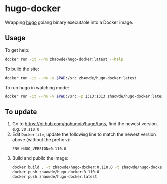 # hugo-docker

Wrapping [hugo](https://github.com/gohugoio/hugo) golang binary executable into a Docker image.

## Usage

To get help:
```bash
docker run -it --rm zhaowde/hugo-docker:latest --help
```

To build the site:
```bash
docker run -it --rm -v $PWD:/src zhaowde/hugo-docker:latest 
```

To run hugo in watching mode:
```bash
docker run -it --rm -v $PWD:/src -p 1313:1313 zhaowde/hugo-docker:latest server --bind 0.0.0.0 -D
```

## To update

1. Go to https://github.com/gohugoio/hugo/tags, find the newest version. e.g. `v0.110.0`
2. Edit `Dockerfile`, update the following line to match the newest version above (without the prefix `v`):
   ```
   ENV HUGO_VERSION=0.110.0
   ```
3. Build and public the image:
   ```bash
   docker build . -t zhaowde/hugo-docker:0.110.0 -t zhaowde/hugo-docker:latest
   docker push zhaowde/hugo-docker:0.110.0
   docker push zhaowde/hugo-docker:latest
   ```
